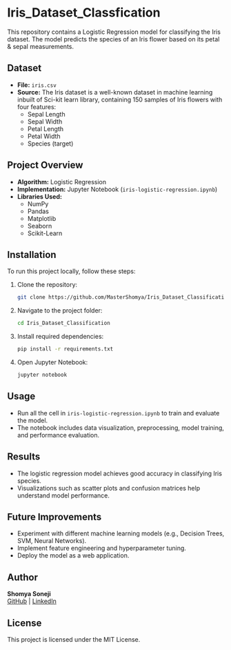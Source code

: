 # Iris_Dataset_Classfication

This repository contains a Logistic Regression model for classifying the Iris dataset. The model predicts the species of an Iris flower based on its petal & sepal measurements.

## Dataset
- **File:** `iris.csv`
- **Source:** The Iris dataset is a well-known dataset in machine learning inbuilt of Sci-kit learn library, containing 150 samples of Iris flowers with four features:
  - Sepal Length
  - Sepal Width
  - Petal Length
  - Petal Width
  - Species (target)

## Project Overview
- **Algorithm:** Logistic Regression
- **Implementation:** Jupyter Notebook (`iris-logistic-regression.ipynb`)
- **Libraries Used:**
  - NumPy
  - Pandas
  - Matplotlib
  - Seaborn
  - Scikit-Learn

## Installation
To run this project locally, follow these steps:

1. Clone the repository:
   ```bash
   git clone https://github.com/MasterShomya/Iris_Dataset_Classification.git
   ```

2. Navigate to the project folder:
   ```bash
   cd Iris_Dataset_Classification
   ```

3. Install required dependencies:
   ```bash
   pip install -r requirements.txt
   ```

4. Open Jupyter Notebook:
   ```bash
   jupyter notebook
   ```

## Usage
- Run all the cell in `iris-logistic-regression.ipynb` to train and evaluate the model.
- The notebook includes data visualization, preprocessing, model training, and performance evaluation.

## Results
- The logistic regression model achieves good accuracy in classifying Iris species.
- Visualizations such as scatter plots and confusion matrices help understand model performance.

## Future Improvements
- Experiment with different machine learning models (e.g., Decision Trees, SVM, Neural Networks).
- Implement feature engineering and hyperparameter tuning.
- Deploy the model as a web application.

## Author
**Shomya Soneji**  
[GitHub](https://github.com/MasterShomya) | [LinkedIn](https://www.linkedin.com/in/shomyasoneji)  

## License
This project is licensed under the MIT License.


